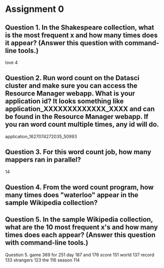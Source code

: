 # Assignment 0

## Question 1. In the Shakespeare collection, what is the most frequent x and how many times does it appear? (Answer this question with command-line tools.)

love 4

## Question 2. Run word count on the Datasci cluster and make sure you can access the Resource Manager webapp. What is your application id? It looks something like application_XXXXXXXXXXXXX_XXXX and can be found in the Resource Manager webapp. If you ran word count multiple times, any id will do.

application_1627074272035_50993

## Question 3. For this word count job, how many mappers ran in parallel?

14

## Question 4. From the word count program, how many times does "waterloo" appear in the sample Wikipedia collection?



## Question 5. In the sample Wikipedia collection, what are the 10 most frequent x's and how many times does each appear? (Answer this question with command-line tools.)

Question 5.
game    369
for     251
day     187
and     176
score   151
world   137
record  133
strangers       123
the     116
season  114